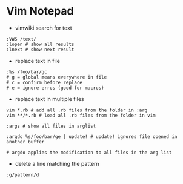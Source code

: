 # Vim Notepad

- vimwiki search for text
```
:VWS /text/
:lopen # show all results
:lnext # show next result

```

- replace text in file
```
:%s /foo/bar/gc
# g = global means everywhere in file
# c = confirm before replace
# e = ignore erros (good for macros)

```

- replace text in multiple files
```
vim *.rb # add all .rb files from the folder in :arg
vim **/*.rb # load all .rb files from the folder in vim

:args # show all files in arglist

:argdo %s/foo/bar/ge | update! # update! ignores file opened in another buffer

# argdo applies the modification to all files in the arg list

```

- delete a line matching the pattern
```
:g/pattern/d

```



